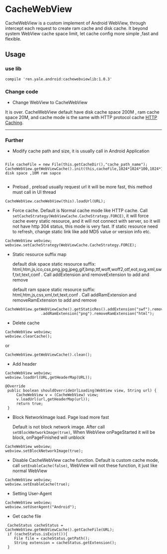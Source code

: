 # CacheWebView

  CacheWebView is a custom implement of Android WebView, through intercept each request to create ram cache and disk cache. It beyond system WebView cache space
  limit, let cache config more simple ,fast and flexible.

## Usage

### use lib

```
compile 'ren.yale.android:cachewebviewlib:1.0.3'
```

### Change code

 - Change WebView to CacheWebView

  It is over. CacheWebView default have disk cache space 200M , ram cache space 20M, and cache mode is the same with HTTP protocol cache [HTTP Caching](http://www.cnblogs.com/ppoo24/p/5963037.html).

---

### Further

 - Modify cache path and size, it is usually call in Android Application

 ```

File cacheFile = new File(this.getCacheDir(),"cache_path_name");
CacheWebView.getWebViewCache().init(this,cacheFile,1024*1024*100,1024*1024*10);//100M disk space ,10M ram sapce


 ```

- Preload , preload usually request url it will be more fast, this method must call in UI thread

```
CacheWebView.cacheWebView(this).loadUrl(URL);

```

- Force cache. Default is Normal cache mode like HTTP cache. Call `setCacheStrategy(WebViewCache.CacheStrategy.FORCE)`, it will force cache every static resource, and it will not connect with server, so it
will not have http 304 status, this mode is very fast. If static resource need to refresh, change static link like add MD5 value or version info etc.


```
CacheWebView webview;
webview.setCacheStrategy(WebViewCache.CacheStrategy.FORCE);

```

- Static resource suffix map

  default disk space static resource suffix:  html,htm,js,ico,css,png,jpg,jpeg,gif,bmp,ttf,woff,woff2,otf,eot,svg,xml,swf,txt,text,conf . Call addExtension and removeExtension to add and remove

  default ram space static resource suffix:  html,htm,js,css,xml,txt,text,conf . Call addRamExtension and removeRamExtension to add and remove


```
CacheWebView.getWebViewCache().getStaticRes().addExtension("swf").removeExtension("svg")
                .addRamExtension("png").removeRamExtension("html");
```

- Delete cache

```
CacheWebView webview;
webview.clearCache();

```

or

```
CacheWebView.getWebViewCache().clean();
```

- Add header

```
CacheWebView webview;
webview.loadUrl(URL,getHeaderMap(URL));
```

```
@Override
 public boolean shouldOverrideUrlLoading(WebView view, String url) {
     CacheWebView v = (CacheWebView) view;
     v.loadUrl(url,getHeaderMap(url));
     return true;
 }
```

- Block NetworkImage load. Page load more fast

  Default is not block network image. After call `setBlockNetworkImage(true)`, When WebView onPageStarted it will be block, onPageFinished will unblock

```
CacheWebView webview;
webview.setBlockNetworkImage(true);
```

- Disable CacheWebView cache function. Default is custom cache mode, call `setEnableCache(false)`, WebView will not these function, it just like normal WebView

```
CacheWebView webview;
webview.setEnableCache(true);
```

- Setting User-Agent

```
CacheWebView webview;
webview.setUserAgent("Android");
```

- Get cache file

```
 CacheStatus cacheStatus = CacheWebView.getWebViewCache().getCacheFile(URL);
 if (cacheStatus.isExist()){
    File file = cacheStatus.getPath();
    String extension = cacheStatus.getExtension();
 }
```
